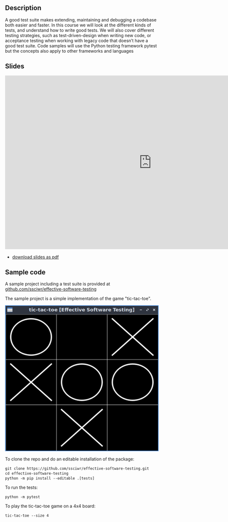 ## Description

A good test suite makes extending, maintaining and debugging a codebase both easier and
faster. In this course we will look at the different kinds of tests, and understand how to write
good tests. We will also cover different testing strategies, such as test-driven-design when
writing new code, or acceptance testing when working with legacy code that doesn’t have a
good test suite. Code samples will use the Python testing framework pytest but the concepts
also apply to other frameworks and languages

## Slides

<iframe src="https://docs.google.com/presentation/d/e/2PACX-1vSqBlhIGMFkkWAiwTqUHYu6BugF846n45BPU288re_3hec6HTBLtrqWd1Xuco9aBIzCChCr4bYYYTZj/embed?start=false&loop=false&delayms=3000" frameborder="0" width="960" height="569" allowfullscreen="true" mozallowfullscreen="true" webkitallowfullscreen="true"></iframe>

- [download slides as pdf](https://github.com/ssciwr/effective-software-testing/raw/main/docs/slides/slides.pdf)

## Sample code

A sample project including a test suite is provided at [github.com/ssciwr/effective-software-testing](https://github.com/ssciwr/effective-software-testing)

The sample project is a simple implementation of the game "tic-tac-toe".

![screenshot](assets/images/screenshot.png)

To clone the repo and do an editable installation of the package:

```
git clone https://github.com/ssciwr/effective-software-testing.git
cd effective-software-testing
python -m pip install --editable .[tests]
```

To run the tests:

```
python -m pytest
```

To play the tic-tac-toe game on a 4x4 board:

```
tic-tac-toe --size 4
```
